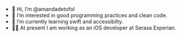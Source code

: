 - 👋 Hi, I’m @amandadetofol
- 👀 I’m interested in good programming practices and clean code. 
- 🌱 I’m currently learning swift and accessibilty.
- 👨‍💼 At present I am working as an iOS developer at Serasa Experian.
<!---
amandadetofol/amandadetofol is a ✨ special ✨ repository because its `README.md` (this file) appears on your GitHub profile.
You can click the Preview link to take a look at your changes.
--->
